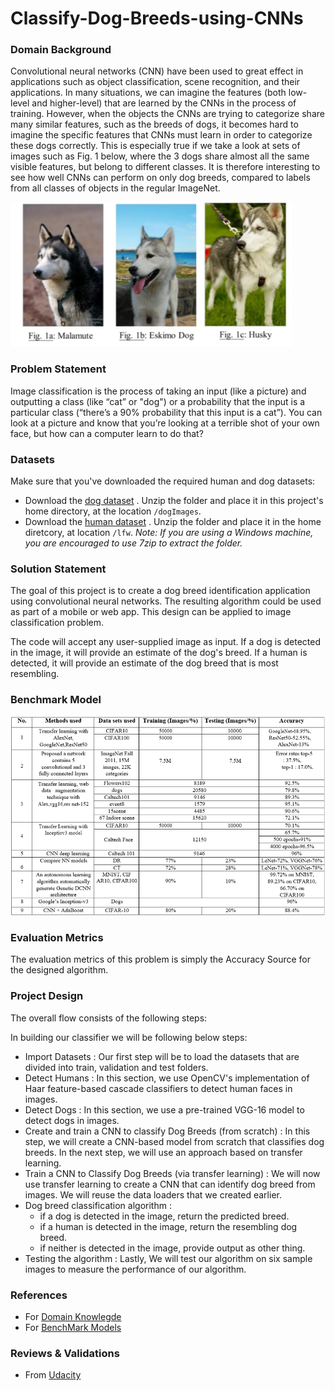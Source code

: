# Classify-Dog-Breeds-using-CNNs

### **Domain Background**

Convolutional neural networks (CNN) have been used to great effect in applications such as object classification, scene recognition, and  their applications. In many situations, we can imagine the features (both low-level and higher-level) that are learned by the CNNs in the process of training. However, when the objects the CNNs are trying to categorize share many similar features, such as the breeds of dogs, it becomes hard to imagine the specific features that CNNs must learn in order to categorize these dogs correctly. This is especially  true if we take a look at sets of images such as Fig. 1 below, where the 3 dogs share almost all the same visible features, but belong to different classes. It is therefore interesting to see how well CNNs can perform on only dog breeds, compared to labels from all classes of
objects in the regular ImageNet. 

![alt text](compare.png "Comparsion of different dog breeds")

### **Problem Statement**

Image classification is the process of taking an input (like a picture) and outputting a class (like “cat” or "dog") or a probability that the input is a particular class (“there’s a 90% probability that this input is a cat”). You can look at a picture and know that you’re looking at a terrible shot of your own face, but how can a computer learn to do that?

### **Datasets**
Make sure that you've downloaded the required human and dog datasets:
- Download the [dog dataset](https://s3-us-west-1.amazonaws.com/udacity-aind/dog-project/dogImages.zip) .  Unzip the folder and place it in this project's home directory, at the location `/dogImages`.
- Download the [human dataset](https://s3-us-west-1.amazonaws.com/udacity-aind/dog-project/lfw.zip) . Unzip the folder and place it in the home diretcory, at location `/lfw`.
*Note: If you are using a Windows machine, you are encouraged to use 7zip to extract the folder.*

### **Solution Statement**

The goal of this project is to create a dog breed identification application using convolutional neural networks. The resulting algorithm could be used as part of a mobile or web app. This design can be applied to image classification problem.

 The code will accept any user-supplied image as input.  If a dog is detected in the image, it will provide an estimate of the dog's breed.  If a human is detected, it will provide an estimate of the dog breed that is most resembling.

### **Benchmark Model**

![alt text](table.png "Comparsion of different existing models")

### **Evaluation Metrics**
The evaluation metrics of this problem is simply the Accuracy Source for the designed algorithm.

### **Project Design**

The overall flow consists of the following steps:

In building our classifier we will be following below steps:
- Import Datasets : Our first step will be to load the datasets that are divided into train, validation and test folders.
- Detect Humans : In this section, we use OpenCV's implementation of Haar feature-based cascade classifiers to detect human faces in images.
- Detect Dogs : In this section, we use a pre-trained VGG-16 model to detect dogs in images.
- Create and train a CNN to classify Dog Breeds (from scratch) : In this step, we will create a CNN-based model from scratch that classifies dog breeds. In the next step, we will use an approach based on transfer learning.
- Train a CNN to Classify Dog Breeds (via transfer learning) : We will now use transfer learning to create a CNN that can identify dog breed from images. We will reuse the data loaders that we created earlier.
- Dog breed classification algorithm : 
    - if a dog is detected in the image, return the predicted breed.
    - if a human is detected in the image, return the resembling dog breed.
    - if neither is detected in the image, provide output as other thing.
- Testing the algorithm : Lastly, We will test our algorithm on six sample images to measure the performance of our algorithm.

### **References**
- For [Domain Knowlegde](http://cs231n.stanford.edu/reports/2015/pdfs/fcdh_FinalReport.pdf)
- For [BenchMark Models](https://www.ijrte.org/wp-content/uploads/papers/v7i5s4/E10900275S419.pdf)

### **Reviews & Validations**
- From [Udacity](https://github.com/mehtajinesh/Classify-Dog-Breeds-using-CNNs/blob/master/review.pdf)


